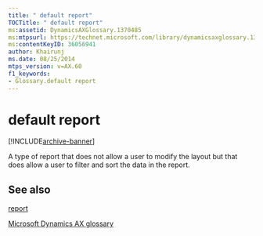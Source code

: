 ```yaml
---
title: " default report"
TOCTitle: " default report"
ms:assetid: DynamicsAXGlossary.1370485
ms:mtpsurl: https://technet.microsoft.com/library/dynamicsaxglossary.1370485(v=AX.60)
ms:contentKeyID: 36056941
author: Khairunj
ms.date: 08/25/2014
mtps_version: v=AX.60
f1_keywords:
- Glossary.default report
---
```


# default report


[!INCLUDE[archive-banner](includes/archive-banner.md)]

A type of report that does not allow a user to modify the layout but that does allow a user to filter and sort the data in the report.

## See also

[report](report.md)

[Microsoft Dynamics AX glossary](glossary/microsoft-dynamics-ax-glossary.md)

  


